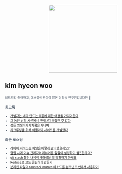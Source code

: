 
<div align="center">
  
<img src="https://render.gitanimals.org/farms/klmhyeonwoo" height="220"/>

</div>

## klm hyeon woo

<span style="color:#4E5968; font-size:10px;">
네트워킹 좋아하고, 데브렐에 관심이 많은 삼평동 연구원입니다만 🫨

### 회고록
- [개발자는 내가 만드는 제품에 대한 애정을 가져야한다](https://klmhyeonwooo.tistory.com/122)<br>
- [그 동안 남의 시선에서 벗어나지 못했던 것 같다](https://klmhyeonwooo.tistory.com/65)<br>
- [정든 멋쟁이사자처럼을 떠나며](https://klmhyeonwooo.tistory.com/89)<br>
- [리크루팅을 위해 어플라이 사이트를 개발했다](https://klmhyeonwooo.tistory.com/74)<br>

### 최근 포스팅
- [레이어 서비스는 퍼널을 어떻게 관리했을까요?](https://klmhyeonwooo.tistory.com/138)<br>
- [협업 시에 이슈 관리자와 리뷰어를 일일이 설정하기 불편한가요?](https://klmhyeonwooo.tistory.com/137)<br>
- [git stash 했던 내용이 사라졌을 때 당황하지 마세요](https://klmhyeonwooo.tistory.com/136)<br>
- [Reduce로 코드 클린하게 만들기](https://klmhyeonwooo.tistory.com/135)<br>
- [분리된 파일의 tanstack mutate 메소드를 컴포넌트 안에서 사용하기](https://klmhyeonwooo.tistory.com/134)<br>
